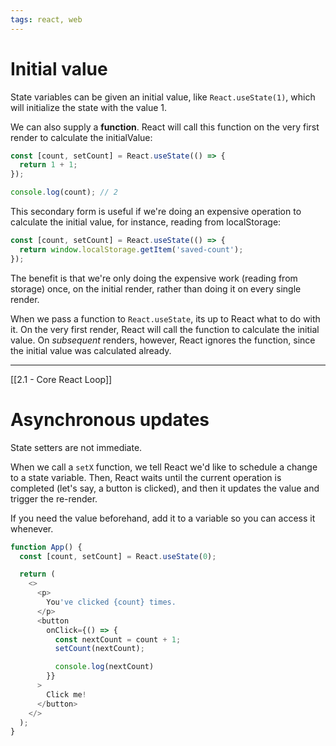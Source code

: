 ```yaml
---
tags: react, web
---
```

# Initial value

State variables can be given an initial value, like `React.useState(1)`, which will initialize the state with the value 1.

We can also supply a **function**. React will call this function on the very first render to calculate the initialValue:

```js
const [count, setCount] = React.useState(() => {
  return 1 + 1;
});

console.log(count); // 2
```

This secondary form is useful if we're doing an expensive operation to calculate the initial value, for instance, reading from localStorage:

```js
const [count, setCount] = React.useState(() => {
  return window.localStorage.getItem('saved-count');
});
```

The benefit is that we're only doing the expensive work (reading from storage) once, on the initial render, rather than doing it on every single render.

When we pass a function to `React.useState`, its up to React what to do with it. On the very first render, React will call the function to calculate the initial value. On *subsequent* renders, however, React ignores the function, since the initial value was calculated already.



---


[[2.1 - Core React Loop]]

# Asynchronous updates

State setters are not immediate.

When we call a `setX` function, we tell React we'd like to schedule a change to a state variable. Then, React waits until the current operation is completed (let's say, a button is clicked), and then it updates the value and trigger the re-render.

If you need the value beforehand, add it to a variable so you can access it whenever.

```js
function App() {
  const [count, setCount] = React.useState(0);

  return (
    <>
      <p>
        You've clicked {count} times.
      </p>
      <button
        onClick={() => {
          const nextCount = count + 1;
          setCount(nextCount);

          console.log(nextCount)
        }}
      >
        Click me!
      </button>
    </>
  );
}
```